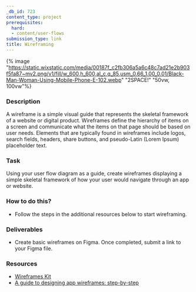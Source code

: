 ```yaml
---
_db_id: 723
content_type: project
prerequisites:
  hard:
  - content/user-flows
submission_type: link
title: Wireframing
---
```


{% image "https://static.wixstatic.com/media/00187f_c2fb306a5a6c48c7ad21e2b903f5fa87~mv2.png/v1/fill/w_600,h_600,al_c,q_85,usm_0.66_1.00_0.01/Black-Man-Woman-Using-Mobile-Phone-E-102.webp" "2SPACE!" "50vw, 100vw"%}

### Description

A wireframe is a simple visual guide that represents the skeletal framework of a website or digital product. Wireframes define the hierarchy of items on a screen and communicate what the items on that page should be based on user needs. Elements that are typically found in wireframes include logos, search fields, headers, share buttons, and pseudo-Latin (Lorem Ipsum) placeholder text.

### Task

Using your user flow diagram as a guide, create wireframes displaying a simple skeletal framework of how your user would navigate through an app or website.

### How to do this?

- Follow the steps in the additional resources below to start wireframing.

### Deliverables

- Create basic wireframes on Figma. Once completed, submit a link to your Figma file.

### Resources

- [Wireframes Kit](https://www.figma.com/templates/wireframe-kits/?fuid=911538155964104607)
- [A guide to designing app wireframes: step-by-step](https://www.justinmind.com/blog/mobile-app-wireframe)